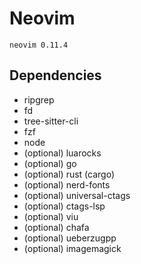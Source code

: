 # Neovim

```
neovim 0.11.4
```

## Dependencies

- ripgrep
- fd
- tree-sitter-cli
- fzf
- node
- (optional) luarocks
- (optional) go
- (optional) rust (cargo)
- (optional) nerd-fonts
- (optional) universal-ctags
- (optional) ctags-lsp
- (optional) viu
- (optional) chafa
- (optional) ueberzugpp
- (optional) imagemagick
